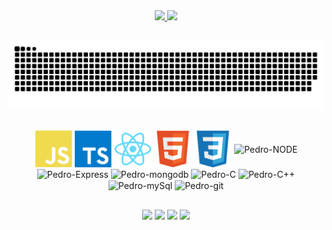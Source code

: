 <div align="center">
  <a href="https://github.com/pedroaugustofb">
   <img height="150" src="https://github-readme-stats.vercel.app/api?username=pedroaugustofb&show_icons=true&theme=dark&include_all_commits=true&count_private=true"/>
   <img height="150" src="https://github-readme-stats.vercel.app/api/top-langs/?username=pedroaugustofb&layout=compact&langs_count=7&theme=dark"/>
  </a>
</div>

##

![github contribution grid snake animation](https://raw.githubusercontent.com/platane/platane/output/github-contribution-grid-snake-dark.svg#gh-dark-mode-only)

<div align="center"><br>
  <img align="center" alt="Pedro-Js" height="60" width="60" src="https://raw.githubusercontent.com/devicons/devicon/master/icons/javascript/javascript-plain.svg">
  <img align="center" alt="Pedro-Typescript" height="60" width="60" src="https://raw.githubusercontent.com/devicons/devicon/master/icons/typescript/typescript-plain.svg">
  <img align="center" alt="Pedro-React" height="60" width="60" src="https://raw.githubusercontent.com/devicons/devicon/master/icons/react/react-original.svg">
  <img align="center" alt="Pedro-HTML" height="60" width="60" src="https://raw.githubusercontent.com/devicons/devicon/master/icons/html5/html5-original.svg">
  <img align="center" alt="Pedro-CSS" height="60" width="60" src="https://raw.githubusercontent.com/devicons/devicon/master/icons/css3/css3-original.svg">
  <img align="center" alt="Pedro-NODE" height="60" width="60" src="https://cdn.icon-icons.com/icons2/2107/PNG/512/file_type_node_icon_130301.png">
  <img align="center" alt="Pedro-Express" height="60" width="60" src="https://cdn.icon-icons.com/icons2/2699/PNG/512/expressjs_logo_icon_169186.png">
  <img align="center" alt="Pedro-mongodb" height="60" width="60" src="https://cdn.icon-icons.com/icons2/2415/PNG/512/mongodb_original_logo_icon_146424.png">
  <img align="center" alt="Pedro-C" height="60" width="60" src="https://cdn.icon-icons.com/icons2/2415/PNG/512/c_original_logo_icon_146611.png">
  <img align="center" alt="Pedro-C++" height="60" width="60" src="https://cdn.icon-icons.com/icons2/2148/PNG/512/c_icon_132529.png">
  <img align="center" alt="Pedro-mySql" height="60" width="60" src="https://cdn.icon-icons.com/icons2/2415/PNG/512/mysql_original_wordmark_logo_icon_146417.png">
  <img align="center" alt="Pedro-git" height="60" width="60" src="https://cdn.icon-icons.com/icons2/2107/PNG/512/file_type_git_icon_130581.png">
  
</div>



  ##
  
<div align="center"> 
  <a href="https://instagram.com/pedroaugustofb" target="_blank"><img src="https://img.shields.io/badge/-Instagram-%23E4405F?style=for-the-badge&logo=instagram&logoColor=white" target="_blank"></a>
    <a href="https://wa.me/5583986251686" target="_blank"><img src="https://img.shields.io/badge/-Whatsapp-%2325D366?style=for-the-badge&logo=whatsapp&logoColor=white" target="_blank"></a>
  <a href = "mailto:pedroaugustofolb@gmail.com"><img src="https://img.shields.io/badge/-Gmail-%23333?style=for-the-badge&logo=gmail&logoColor=white" target="_blank"></a>
  <a href="https://www.linkedin.com/in/pedrofoltram/" target="_blank"><img src="https://img.shields.io/badge/-LinkedIn-%230077B5?style=for-the-badge&logo=linkedin&logoColor=white" target="_blank"></a> 
  
</div>
